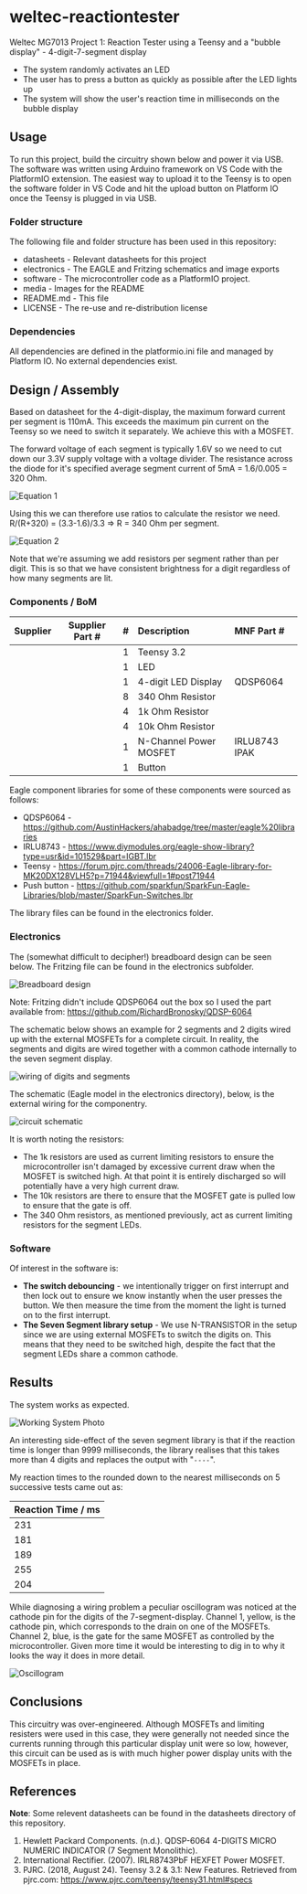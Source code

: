 # weltec-reactiontester

Weltec MG7013 Project 1: Reaction Tester using a Teensy and a "bubble display" - 4-digit-7-segment display

* The system randomly activates an LED
* The user has to press a button as quickly as possible after the LED lights up
* The system will show the user's reaction time in milliseconds on the bubble display

## Usage
To run this project, build the circuitry shown below and power it via USB. The software was written using Arduino framework on VS Code with the PlatformIO extension. The easiest way to upload it to the Teensy is to open the software folder in VS Code and hit the upload button on Platform IO once the Teensy is plugged in via USB.

### Folder structure
The following file and folder structure has been used in this repository:

* datasheets - Relevant datasheets for this project
* electronics - The EAGLE and Fritzing schematics and image exports
* software - The microcontroller code as a PlatformIO project.
* media - Images for the README
* README.md - This file
* LICENSE - The re-use and re-distribution license

### Dependencies
All dependencies are defined in the platformio.ini file and managed by Platform IO. No external dependencies exist.

## Design / Assembly

Based on datasheet for the 4-digit-display, the maximum forward current per segment is 110mA. This exceeds the maximum pin current on the Teensy so we need to switch it separately. We achieve this with a MOSFET.

The forward voltage of each segment is typically 1.6V so we need to cut down our 3.3V supply voltage with a voltage divider. The resistance across the diode for it's specified average segment current of 5mA = 1.6/0.005 = 320 Ohm. 

![Equation 1](./media/eq1.PNG)

Using this we can therefore use ratios to calculate the resistor we need. R/(R+320) = (3.3-1.6)/3.3 => R = 340 Ohm per segment.

![Equation 2](./media/eq2.PNG)

Note that we're assuming we add resistors per segment rather than per digit. This is so that we have consistent brightness for a digit regardless of how many segments are lit.

### Components / BoM
| Supplier | Supplier Part # | # | Description            | MNF Part #    |
|:---------|:---------------:|---|:-----------------------|:--------------|
|          |                 | 1 | Teensy 3.2             |               |
|          |                 | 1 | LED                    |               |
|          |                 | 1 | 4-digit LED Display    | QDSP6064      |
|          |                 | 8 | 340 Ohm Resistor       |               |
|          |                 | 4 | 1k Ohm Resistor        |               |
|          |                 | 4 | 10k Ohm Resistor       |               |
|          |                 | 1 | N-Channel Power MOSFET | IRLU8743 IPAK |
|          |                 | 1 | Button                 |               |

Eagle component libraries for some of these components were sourced as follows:
* QDSP6064 - https://github.com/AustinHackers/ahabadge/tree/master/eagle%20libraries
* IRLU8743 - https://www.diymodules.org/eagle-show-library?type=usr&id=101529&part=IGBT.lbr
* Teensy - https://forum.pjrc.com/threads/24006-Eagle-library-for-MK20DX128VLH5?p=71944&viewfull=1#post71944
* Push button - https://github.com/sparkfun/SparkFun-Eagle-Libraries/blob/master/SparkFun-Switches.lbr

The library files can be found in the electronics folder.

### Electronics

The (somewhat difficult to decipher!) breadboard design can be seen below. The Fritzing file can be found in the electronics subfolder.

![Breadboard design](./media/breadboard.png)

Note: Fritzing didn't include QDSP6064 out the box so I used the part available from: https://github.com/RichardBronosky/QDSP-6064

The schematic below shows an example for 2 segments and 2 digits wired up with the external MOSFETs for a complete circuit. In reality, the segments and digits are wired together with a common cathode internally to the seven segment display.

![wiring of digits and segments](./media/internalwiring.JPG)

The schematic (Eagle model in the electronics directory), below, is the external wiring for the componentry.

![circuit schematic](./media/schematic.png)

It is worth noting the resistors:
* The 1k resistors are used as current limiting resistors to ensure the microcontroller isn't damaged by excessive current draw when the MOSFET is switched high. At that point it is entirely discharged so will potentially have a very high current draw.
* The 10k resistors are there to ensure that the MOSFET gate is pulled low to ensure that the gate is off.
* The 340 Ohm resistors, as mentioned previously, act as current limiting resistors for the segment LEDs. 

### Software
Of interest in the software is:
* **The switch debouncing** - we intentionally trigger on first interrupt and then lock out to ensure we know instantly when the user presses the button. We then measure the time from the moment the light is turned on to the first interrupt.
* **The Seven Segment library setup** - We use N-TRANSISTOR in the setup since we are using external MOSFETs to switch the digits on. This means that they need to be switched high, despite the fact that the segment LEDs share a common cathode.

## Results
The system works as expected.

![Working System Photo](./media/workingsystem.jpg)

An interesting side-effect of the seven segment library is that if the reaction time is longer than 9999 milliseconds, the library realises that this takes more than 4 digits and replaces the output with "`----`".

My reaction times to the rounded down to the nearest milliseconds on 5 successive tests came out as:

| Reaction Time / ms |
|--------------------|
| 231                |
| 181                |
| 189                |
| 255                |
| 204                |

While diagnosing a wiring problem a peculiar oscillogram was noticed at the cathode pin for the digits of the 7-segment-display. Channel 1, yellow, is the cathode pin, which corresponds to the drain on one of the MOSFETs. Channel 2, blue, is the gate for the same MOSFET as controlled by the microcontroller. Given more time it would be interesting to dig in to why it looks the way it does in more detail.

![Oscillogram](./media/cathodeoscillogram.JPG)

## Conclusions

This circuitry was over-engineered. Although MOSFETs and limiting resisters were used in this case, they were generally not needed since the currents running through this particular display unit were so low, however, this circuit can be used as is with much higher power display units with the MOSFETs in place. 

## References

**Note**: Some relevent datasheets can be found in the datasheets directory of this repository.

1. Hewlett Packard Components. (n.d.). QDSP-6064 4-DIGITS MICRO NUMERIC INDICATOR (7 Segment Monolithic). 
2. International Rectifier. (2007). IRLR8743PbF HEXFET Power MOSFET. 
3. PJRC. (2018, August 24). Teensy 3.2 & 3.1: New Features. Retrieved from pjrc.com: https://www.pjrc.com/teensy/teensy31.html#specs
